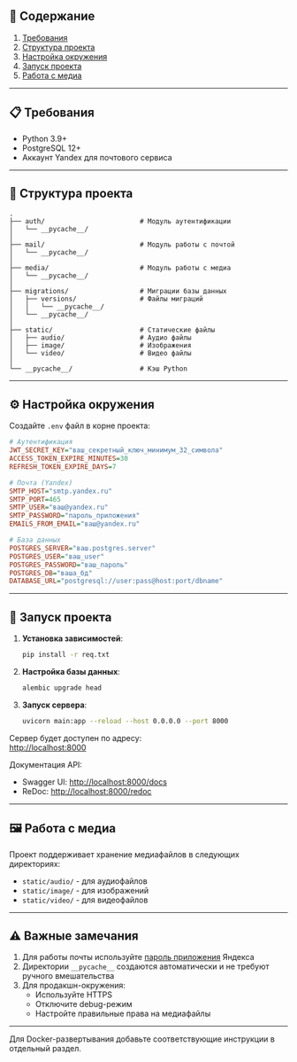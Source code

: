 ## 📌 Содержание
1. [Требования](#-требования)
2. [Структура проекта](#-структура-проекта)
3. [Настройка окружения](#-настройка-окружения)
4. [Запуск проекта](#-запуск-проекта)
5. [Работа с медиа](#-работа-с-медиа)

---

## 📋 Требования
- Python 3.9+
- PostgreSQL 12+
- Аккаунт Yandex для почтового сервиса

---

## 📂 Структура проекта

```
.
├── auth/                        # Модуль аутентификации
│   └── __pycache__/
│
├── mail/                        # Модуль работы с почтой
│   └── __pycache__/
│
├── media/                       # Модуль работы с медиа
│   └── __pycache__/
│
├── migrations/                  # Миграции базы данных
│   ├── versions/                # Файлы миграций
│   │   └── __pycache__/
│   └── __pycache__/
│
├── static/                      # Статические файлы
│   ├── audio/                   # Аудио файлы
│   ├── image/                   # Изображения
│   └── video/                   # Видео файлы
│
└── __pycache__/                 # Кэш Python
```

---

## ⚙️ Настройка окружения

Создайте `.env` файл в корне проекта:

```ini
# Аутентификация
JWT_SECRET_KEY="ваш_секретный_ключ_минимум_32_символа"
ACCESS_TOKEN_EXPIRE_MINUTES=30
REFRESH_TOKEN_EXPIRE_DAYS=7

# Почта (Yandex)
SMTP_HOST="smtp.yandex.ru"
SMTP_PORT=465
SMTP_USER="ваш@yandex.ru"
SMTP_PASSWORD="пароль_приложения"
EMAILS_FROM_EMAIL="ваш@yandex.ru"

# База данных
POSTGRES_SERVER="ваш.postgres.server"
POSTGRES_USER="ваш_user"
POSTGRES_PASSWORD="ваш_пароль"
POSTGRES_DB="ваша_бд"
DATABASE_URL="postgresql://user:pass@host:port/dbname"
```

---

## 🚀 Запуск проекта

1. **Установка зависимостей**:
   ```bash
   pip install -r req.txt
   ```

2. **Настройка базы данных**:
   ```bash
   alembic upgrade head
   ```

3. **Запуск сервера**:
   ```bash
   uvicorn main:app --reload --host 0.0.0.0 --port 8000
   ```

Сервер будет доступен по адресу:  
[http://localhost:8000](http://localhost:8000)

Документация API:  
- Swagger UI: [http://localhost:8000/docs](http://localhost:8000/docs)  
- ReDoc: [http://localhost:8000/redoc](http://localhost:8000/redoc)

---

## 🖼 Работа с медиа

Проект поддерживает хранение медиафайлов в следующих директориях:
- `static/audio/` - для аудиофайлов
- `static/image/` - для изображений
- `static/video/` - для видеофайлов
---

## ⚠️ Важные замечания

1. Для работы почты используйте [пароль приложения](https://yandex.ru/support/id/authorization/app-passwords.html) Яндекса
2. Директории `__pycache__` создаются автоматически и не требуют ручного вмешательства
3. Для продакшн-окружения:
   - Используйте HTTPS
   - Отключите debug-режим
   - Настройте правильные права на медиафайлы

---

Для Docker-развертывания добавьте соответствующие инструкции в отдельный раздел.

